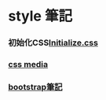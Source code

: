 # style 筆記

### 初始化CSS[Initialize.css](https://jeroenoomsnl.github.io/initialize-css/)

### [css media](README.media.md)

### [bootstrap筆記](README.bootstrap.md)